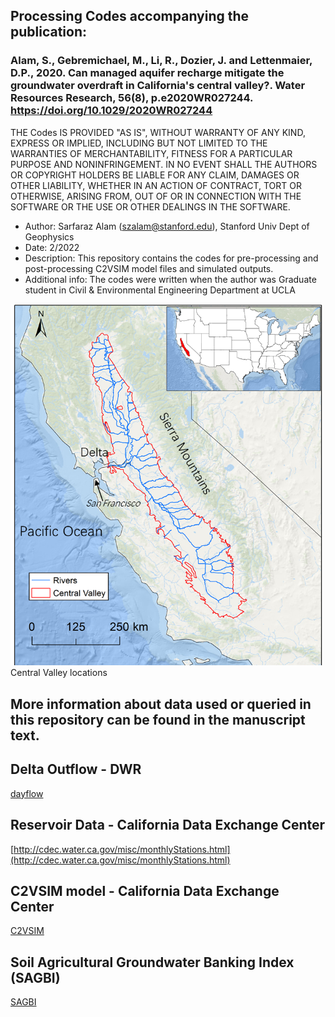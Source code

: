 ## Processing Codes accompanying the publication: 
### Alam, S., Gebremichael, M., Li, R., Dozier, J. and Lettenmaier, D.P., 2020. Can managed aquifer recharge mitigate the groundwater overdraft in California's central valley?. Water Resources Research, 56(8), p.e2020WR027244. https://doi.org/10.1029/2020WR027244


THE Codes IS PROVIDED "AS IS", WITHOUT WARRANTY OF ANY KIND, EXPRESS OR IMPLIED, INCLUDING BUT NOT LIMITED TO THE WARRANTIES OF MERCHANTABILITY, FITNESS FOR A PARTICULAR PURPOSE AND NONINFRINGEMENT. IN NO EVENT SHALL THE AUTHORS OR COPYRIGHT HOLDERS BE LIABLE FOR ANY CLAIM, DAMAGES OR OTHER LIABILITY, WHETHER IN AN ACTION OF CONTRACT, TORT OR OTHERWISE, ARISING FROM, OUT OF OR IN CONNECTION WITH THE SOFTWARE OR THE USE OR OTHER DEALINGS IN THE SOFTWARE.


* Author: Sarfaraz Alam (szalam@stanford.edu), Stanford Univ Dept of Geophysics 
* Date: 2/2022
* Description: This repository contains the codes for pre-processing and post-processing C2VSIM model files and simulated outputs.
* Additional info: The codes were written when the author was Graduate student in Civil & Environmental Engineering Department at UCLA 

<img src="04_figure/CV_loc.png" alt="drawing" width="500"> <br>
Central Valley locations

## More information about data used or queried in this repository can be found in the manuscript text.

## Delta Outflow - DWR
[dayflow](https://water.ca.gov/Programs/Environmental-Services/Compliance-Monitoring-And-Assessment/Dayflow-Data)

## Reservoir Data - California Data Exchange Center
[http://cdec.water.ca.gov/misc/monthlyStations.html](http://cdec.water.ca.gov/misc/monthlyStations.html) 

## C2VSIM model - California Data Exchange Center
[C2VSIM](https://data.cnra.ca.gov/dataset/c2vsimfg_beta2)

## Soil Agricultural Groundwater Banking Index (SAGBI)
[SAGBI](https://casoilresource.lawr.ucdavis.edu/sagbi/)
